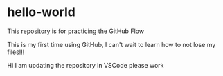 # hello-world
This repository is for practicing the GitHub Flow

This is my first time using GitHub, I can't wait to learn how to not lose my files!!!

Hi I am updating the repository in VSCode please work
